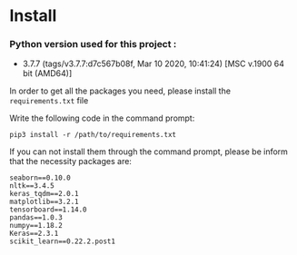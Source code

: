 # Install

### Python version used for this project : 
* 3.7.7 (tags/v3.7.7:d7c567b08f, Mar 10 2020, 10:41:24) [MSC v.1900 64 bit (AMD64)]


In order to get all the packages you need, please install the ```requirements.txt``` file

Write the following code in the command prompt:

```
pip3 install -r /path/to/requirements.txt
```

If you can not install them through the command prompt, please be inform that the necessity packages are:
 ```
seaborn==0.10.0
nltk==3.4.5
keras_tqdm==2.0.1
matplotlib==3.2.1
tensorboard==1.14.0
pandas==1.0.3
numpy==1.18.2
Keras==2.3.1
scikit_learn==0.22.2.post1
 ```
